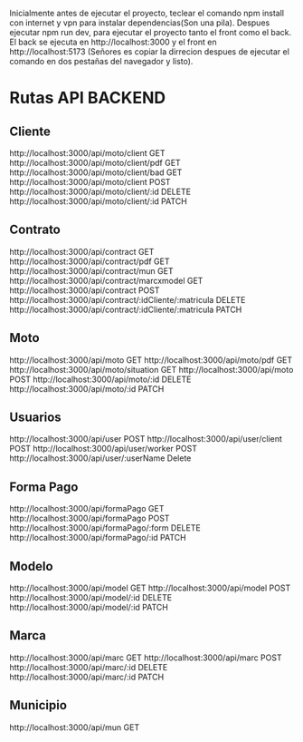 Inicialmente antes de ejecutar el proyecto, teclear el comando npm install con internet y vpn para instalar dependencias(Son una pila).
Despues ejecutar npm run dev, para ejecutar el proyecto tanto el front como el back. El back se ejecuta en http://localhost:3000
y el front en http://localhost:5173 (Señores es copiar la dirrecion despues de ejecutar el comando en dos pestañas del navegador y listo). 


# Rutas API BACKEND
## Cliente
http://localhost:3000/api/moto/client GET
http://localhost:3000/api/moto/client/pdf GET
http://localhost:3000/api/moto/client/bad GET
http://localhost:3000/api/moto/client POST
http://localhost:3000/api/moto/client/:id DELETE
http://localhost:3000/api/moto/client/:id PATCH

## Contrato
http://localhost:3000/api/contract GET
http://localhost:3000/api/contract/pdf GET
http://localhost:3000/api/contract/mun GET
http://localhost:3000/api/contract/marcxmodel GET
http://localhost:3000/api/contract POST
http://localhost:3000/api/contract/:idCliente/:matricula DELETE
http://localhost:3000/api/contract/:idCliente/:matricula PATCH

## Moto
http://localhost:3000/api/moto GET
http://localhost:3000/api/moto/pdf GET
http://localhost:3000/api/moto/situation GET
http://localhost:3000/api/moto POST
http://localhost:3000/api/moto/:id DELETE
http://localhost:3000/api/moto/:id PATCH

## Usuarios
http://localhost:3000/api/user POST
http://localhost:3000/api/user/client POST
http://localhost:3000/api/user/worker POST
http://localhost:3000/api/user/:userName Delete

## Forma Pago
http://localhost:3000/api/formaPago GET
http://localhost:3000/api/formaPago POST
http://localhost:3000/api/formaPago/:form DELETE
http://localhost:3000/api/formaPago/:id PATCH

## Modelo
http://localhost:3000/api/model GET
http://localhost:3000/api/model POST
http://localhost:3000/api/model/:id DELETE
http://localhost:3000/api/model/:id PATCH

## Marca
http://localhost:3000/api/marc GET
http://localhost:3000/api/marc POST
http://localhost:3000/api/marc/:id DELETE
http://localhost:3000/api/marc/:id PATCH

## Municipio
http://localhost:3000/api/mun GET